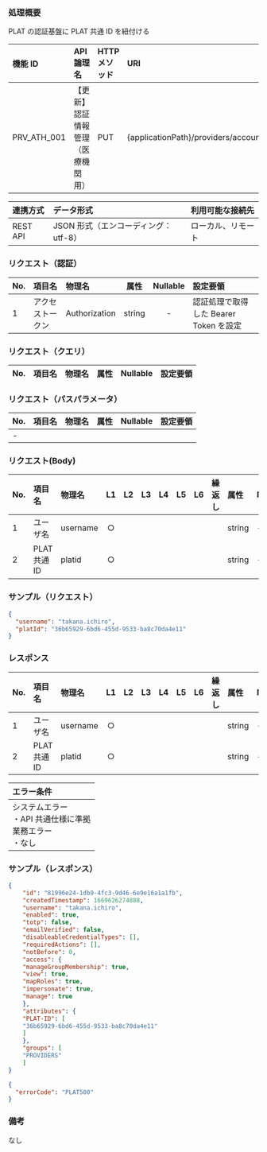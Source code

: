 ### 処理概要

PLAT の認証基盤に PLAT 共通 ID を紐付ける

| 機能 ID     | API 論理名                         | HTTP メソッド | URI                                  |
| :---------- | :--------------------------------- | :------------ | :----------------------------------- |
| PRV_ATH_001 | 【更新】認証情報管理（医療機関用） | PUT           | {applicationPath}/providers/accounts |

| 連携方式 | データ形式                           | 利用可能な接続先   |
| :------- | :----------------------------------- | :----------------- |
| REST API | JSON 形式（エンコーディング：utf-8） | ローカル、リモート |

### リクエスト（認証）

| No. | 項目名           | 物理名        |  属性  | Nullable | 設定要領                               |
| :-- | :--------------- | :------------ | :----: | :------: | :------------------------------------- |
| 1   | アクセストークン | Authorization | string |    -     | 認証処理で取得した Bearer Token を設定 |

### リクエスト（クエリ）

| No. | 項目名 | 物理名 | 属性 | Nullable | 設定要領 |
| :-- | :----- | :----- | :--: | :------: | :------- |

### リクエスト（パスパラメータ）

| No. | 項目名 | 物理名 | 属性 | Nullable | 設定要領 |
| :-- | :----- | :----- | :--: | :------: | :------- |
| -   |        |        |      |          |          |

### リクエスト(Body)

| No. | 項目名       | 物理名   | L1  | L2  | L3  | L4  | L5  | L6  | 繰返し | 属性   | Nullable | リクエスト設定要領  |
| :-- | :----------- | :------- | :-: | :-: | :-: | :-: | :-: | :-: | :----- | :----- | :------- | :------------------ |
| 1   | ユーザ名     | username |  ○  |     |     |     |     |     |        | string | -        |                     |
| 2   | PLAT 共通 ID | platid   |  ○  |     |     |     |     |     |        | string | -        | STAFF_ID の値を設定 |

### サンプル（リクエスト）

```json
{
  "username": "takana.ichiro",
  "platId": "36b65929-6bd6-455d-9533-ba8c70da4e11"
}
```

### レスポンス

| No. | 項目名       | 物理名   | L1  | L2  | L3  | L4  | L5  | L6  | 繰返し | 属性   | Nullable | レスポンス設定要領 |
| :-- | :----------- | :------- | :-: | :-: | :-: | :-: | :-: | :-: | :----- | :----- | :------- | :----------------- |
| 1   | ユーザ名     | username |  ○  |     |     |     |     |     |        | string | -        |                    |
| 2   | PLAT 共通 ID | platid   |  ○  |     |     |     |     |     |        | string | -        | STAFF_ID の値      |

| エラー条件                                                        |
| :---------------------------------------------------------------- |
| システムエラー<br/>・API 共通仕様に準拠<br/>業務エラー<br/>・なし |

### サンプル（レスポンス）

```json title="正常終了"
{
    "id": "81996e24-1db9-4fc3-9d46-6e9e16a1a1fb",
    "createdTimestamp": 1669626274888,
    "username": "takana.ichiro",
    "enabled": true,
    "totp": false,
    "emailVerified": false,
    "disableableCredentialTypes": [],
    "requiredActions": [],
    "notBefore": 0,
    "access": {
    "manageGroupMembership": true,
    "view": true,
    "mapRoles": true,
    "impersonate": true,
    "manage": true
    },
    "attributes": {
    "PLAT-ID": [
    "36b65929-6bd6-455d-9533-ba8c70da4e11"
    ]
    },
    "groups": [
    "PROVIDERS"
    ]
}
```

```json title="異常終了"
{
  "errorCode": "PLAT500"
}
```

### 備考

なし
